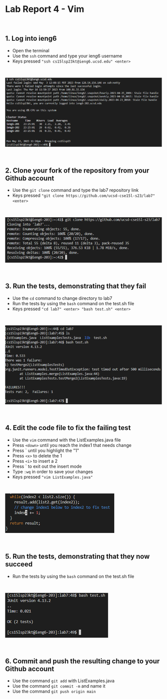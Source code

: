 # Lab Report 4 - Vim

<br>

## 1. Log into ieng6
- Open the terminal
- Use the `ssh` command and type your ieng6 username
- Keys pressed `"ssh cs15lsp23kt@ieng6.ucsd.edu" <enter>`
<br>

![SSHLogIn](SSHLogIn.png)

<br>

## 2. Clone your fork of the repository from your Github account
- Use the `git clone` command and type the lab7 repository link
- Keys pressed `"git clone https://github.com/ucsd-cse15l-s23/lab7" <enter>`
<br>

![GitCloneLab7](GitCloneLab7.png)

<br>

## 3. Run the tests, demonstrating that they fail
- Use the `cd` command to change directory to lab7
- Run the tests by using the `bash` command on the test.sh file
- Keys pressed `"cd lab7" <enter> "bash test.sh" <enter>`
<br>

![RunLab7Tests](RunLab7Tests.png) 

<br>

## 4. Edit the code file to fix the failing test
- Use the `vim` command with the ListExamples.java file
- Press `<down>` until you reach the index1 that needs change
- Press `<right> until you highlight the "1"
- Press `<x>` to delete the 1
- Press `<i>` to insert a 2
- Press `<esc> to exit out the insert mode
- Type `:wq` in order to save your changes
- Keys pressed `"vim ListExamples.java"`
<br>

![ChangeIndex1](ChangeIndex1.png) 

<br>


## 5. Run the tests, demonstrating that they now succeed
- Run the tests by using the `bash` command on the test.sh file
<br>

![TestsSucceed](TestsSucceed.png) 

<br>

## 6. Commit and push the resulting change to your Github account 
- Use the command `git add` with ListExamples.java
- Use the command `git commit -m` and name it
- Use the command `git push origin main`
